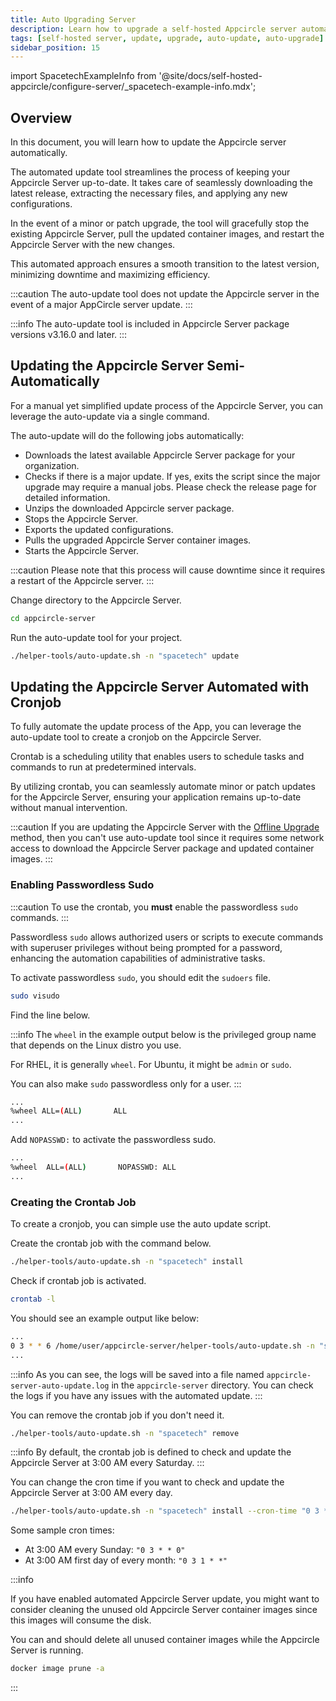 ```yaml
---
title: Auto Upgrading Server
description: Learn how to upgrade a self-hosted Appcircle server automatically.
tags: [self-hosted server, update, upgrade, auto-update, auto-upgrade]
sidebar_position: 15
---
```


import SpacetechExampleInfo from '@site/docs/self-hosted-appcircle/configure-server/\_spacetech-example-info.mdx';

## Overview

In this document, you will learn how to update the Appcircle server automatically.

The automated update tool streamlines the process of keeping your Appcircle Server up-to-date. It takes care of seamlessly downloading the latest release, extracting the necessary files, and applying any new configurations.

In the event of a minor or patch upgrade, the tool will gracefully stop the existing Appcircle Server, pull the updated container images, and restart the Appcircle Server with the new changes.

This automated approach ensures a smooth transition to the latest version, minimizing downtime and maximizing efficiency.

:::caution
The auto-update tool does not update the Appcircle server in the event of a major AppCircle server update.
:::

:::info
The auto-update tool is included in Appcircle Server package versions v3.16.0 and later.
:::

## Updating the Appcircle Server Semi-Automatically

For a manual yet simplified update process of the Appcircle Server, you can leverage the auto-update via a single command.

The auto-update will do the following jobs automatically:

- Downloads the latest available Appcircle Server package for your organization.
- Checks if there is a major update. If yes, exits the script since the major upgrade may require a manual jobs. Please check the release page for detailed information.
- Unzips the downloaded Appcircle server package.
- Stops the Appcircle Server.
- Exports the updated configurations.
- Pulls the upgraded Appcircle Server container images.
- Starts the Appcircle Server.

:::caution
Please note that this process will cause downtime since it requires a restart of the Appcircle server.
:::

Change directory to the Appcircle Server.

```bash
cd appcircle-server
```

Run the auto-update tool for your project.

<SpacetechExampleInfo/>

```bash
./helper-tools/auto-update.sh -n "spacetech" update
```

## Updating the Appcircle Server Automated with Cronjob

To fully automate the update process of the App, you can leverage the auto-update tool to create a cronjob on the Appcircle Server.

Crontab is a scheduling utility that enables users to schedule tasks and commands to run at predetermined intervals.

By utilizing crontab, you can seamlessly automate minor or patch updates for the Appcircle Server, ensuring your application remains up-to-date without manual intervention.

:::caution
If you are updating the Appcircle Server with the [Offline Upgrade](/docs/self-hosted-appcircle/configure-server/offline-installation.md#upgrade) method, then you can't use auto-update tool since it requires some network access to download the Appcircle Server package and updated container images. 
:::

### Enabling Passwordless Sudo

:::caution
To use the crontab, you **must** enable the passwordless `sudo` commands.
:::

Passwordless `sudo` allows authorized users or scripts to execute commands with superuser privileges without being prompted for a password, enhancing the automation capabilities of administrative tasks.

To activate passwordless `sudo`, you should edit the `sudoers` file.

```bash
sudo visudo
```

Find the line below.

:::info
The `wheel` in the example output below is the privileged group name that depends on the Linux distro you use.

For RHEL, it is generally `wheel`.
For Ubuntu, it might be `admin` or `sudo`.

You can also make `sudo` passwordless only for a user.
:::

```bash
...
%wheel ALL=(ALL)       ALL
...
```

Add `NOPASSWD:` to activate the passwordless sudo.

```bash
...
%wheel  ALL=(ALL)       NOPASSWD: ALL
...
```

### Creating the Crontab Job

To create a cronjob, you can simple use the auto update script.

<SpacetechExampleInfo/>

Create the crontab job with the command below.

```bash
./helper-tools/auto-update.sh -n "spacetech" install
```

Check if crontab job is activated.

```bash
crontab -l
```

You should see an example output like below:

```bash
...
0 3 * * 6 /home/user/appcircle-server/helper-tools/auto-update.sh -n "spacetech" update &>> /home/user/appcircle-server/appcircle-server-auto-update.log
...
```

:::info
As you can see, the logs will be saved into a file named `appcircle-server-auto-update.log` in the `appcircle-server` directory. You can check the logs if you have any issues with the automated update.
:::

You can remove the crontab job if you don't need it.

```bash
./helper-tools/auto-update.sh -n "spacetech" remove
```

:::info
By default, the crontab job is defined to check and update the Appcircle Server at 3:00 AM every Saturday.
:::

You can change the cron time if you want to check and update the Appcircle Server at 3:00 AM every day.

```bash
./helper-tools/auto-update.sh -n "spacetech" install --cron-time "0 3 * * *"
```

Some sample cron times:

- At 3:00 AM every Sunday: `"0 3 * * 0"`
- At 3:00 AM first day of every month: `"0 3 1 * *"`

:::info

If you have enabled automated Appcircle Server update, you might want to consider cleaning the unused old Appcircle Server container images since this images will consume the disk.

You can and should delete all unused container images while the Appcircle Server is running.

```bash
docker image prune -a
```

:::
